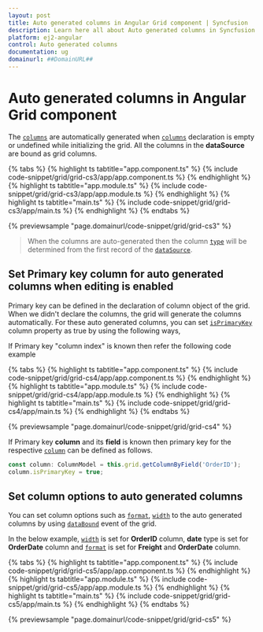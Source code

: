 ```yaml
---
layout: post
title: Auto generated columns in Angular Grid component | Syncfusion
description: Learn here all about Auto generated columns in Syncfusion Angular Grid component of Syncfusion Essential JS 2 and more.
platform: ej2-angular
control: Auto generated columns 
documentation: ug
domainurl: ##DomainURL##
---
```


# Auto generated columns in Angular Grid component

The [`columns`](https://ej2.syncfusion.com/angular/documentation/api/grid/column) are automatically generated when [`columns`](https://ej2.syncfusion.com/angular/documentation/api/grid/column) declaration is empty or undefined while initializing the grid. All the columns in the **dataSource** are bound as grid columns.

{% tabs %}
{% highlight ts tabtitle="app.component.ts" %}
{% include code-snippet/grid/grid-cs3/app/app.component.ts %}
{% endhighlight %}
{% highlight ts tabtitle="app.module.ts" %}
{% include code-snippet/grid/grid-cs3/app/app.module.ts %}
{% endhighlight %}
{% highlight ts tabtitle="main.ts" %}
{% include code-snippet/grid/grid-cs3/app/main.ts %}
{% endhighlight %}
{% endtabs %}
  
{% previewsample "page.domainurl/code-snippet/grid/grid-cs3" %}

> When the columns are auto-generated then the column [`type`](https://ej2.syncfusion.com/angular/documentation/api/grid/column/#type) will be determined from the first record of the [`dataSource`](https://ej2.syncfusion.com/angular/documentation/api/grid/#datasource).

## Set Primary key column for auto generated columns when editing is enabled

Primary key can be defined in the declaration of column object of the grid. When we didn't declare the columns, the grid will generate the columns automatically. For these auto generated columns, you can set [`isPrimaryKey`](https://ej2.syncfusion.com/angular/documentation/api/grid/column/#isprimarykey) column property as true by using the following ways,

If Primary key "column index" is known then refer the following code example

{% tabs %}
{% highlight ts tabtitle="app.component.ts" %}
{% include code-snippet/grid/grid-cs4/app/app.component.ts %}
{% endhighlight %}
{% highlight ts tabtitle="app.module.ts" %}
{% include code-snippet/grid/grid-cs4/app/app.module.ts %}
{% endhighlight %}
{% highlight ts tabtitle="main.ts" %}
{% include code-snippet/grid/grid-cs4/app/main.ts %}
{% endhighlight %}
{% endtabs %}
  
{% previewsample "page.domainurl/code-snippet/grid/grid-cs4" %}

If Primary key **column** and its **field** is known then primary key for the respective [`column`](https://ej2.syncfusion.com/documentation/api/grid/column/) can be defined as follows.

```typescript
const column: ColumnModel = this.grid.getColumnByField('OrderID');
column.isPrimaryKey = true;
```

## Set column options to auto generated columns

You can set column options such as [`format`](https://ej2.syncfusion.com/angular/documentation/api/grid/column/#format), [`width`](https://ej2.syncfusion.com/angular/documentation/api/grid/column/#width) to the auto generated columns by using [`dataBound`](https://ej2.syncfusion.com/angular/documentation/api/grid/#databound) event of the grid.

In the below example, [`width`](https://ej2.syncfusion.com/angular/documentation/api/grid/column/#width) is set for **OrderID** column, **date** type is set for **OrderDate** column and [`format`](https://ej2.syncfusion.com/angular/documentation/api/grid/column/#format) is set for **Freight** and **OrderDate** column.

{% tabs %}
{% highlight ts tabtitle="app.component.ts" %}
{% include code-snippet/grid/grid-cs5/app/app.component.ts %}
{% endhighlight %}
{% highlight ts tabtitle="app.module.ts" %}
{% include code-snippet/grid/grid-cs5/app/app.module.ts %}
{% endhighlight %}
{% highlight ts tabtitle="main.ts" %}
{% include code-snippet/grid/grid-cs5/app/main.ts %}
{% endhighlight %}
{% endtabs %}
  
{% previewsample "page.domainurl/code-snippet/grid/grid-cs5" %}